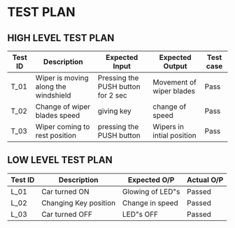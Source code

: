 # TEST PLAN
## HIGH LEVEL TEST PLAN

| Test ID | Description | Expected Input| Expected Output|Test case |
| --- | --- | --- | ---- |-----|
| T_01 | Wiper is moving along the windshield | Pressing the PUSH button for 2 sec| Movement of wiper blades |Pass|
| T_02 | Change of wiper blades speed | giving key | change of speed |Pass|
| T_03 | Wiper coming to rest position | pressing the PUSH button | Wipers in intial position | Pass |


## LOW LEVEL TEST PLAN

| Test ID | Description | Expected O/P | Actual O/P |  
| --- | --- | --- | ---- |
| L_01 | Car turned ON | Glowing of LED"s | Passed |
| L_02 | Changing Key position | Change in speed | Passed|
| L_03 | Car turned OFF | LED"s OFF | Passed |
